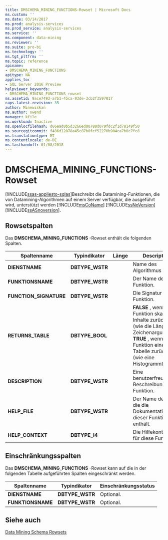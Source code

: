 ```yaml
---
title: DMSCHEMA_MINING_FUNCTIONS-Rowset | Microsoft Docs
ms.custom: ''
ms.date: 03/14/2017
ms.prod: analysis-services
ms.prod_service: analysis-services
ms.service: ''
ms.component: data-mining
ms.reviewer: ''
ms.suite: pro-bi
ms.technology: ''
ms.tgt_pltfrm: ''
ms.topic: reference
apiname:
- DMSCHEMA_MINING_FUNCTIONS
apitype: NA
applies_to:
- SQL Server 2016 Preview
helpviewer_keywords:
- DMSCHEMA_MINING_FUNCTIONS rowset
ms.assetid: 9ace7493-a7b1-45ca-93de-3cb2f3597017
caps.latest.revision: 35
author: Minewiskan
ms.author: owend
manager: kfile
ms.workload: Inactive
ms.openlocfilehash: d66ead0b5d3266ed00780d079fdc2f1d78149f50
ms.sourcegitcommit: f486d12078a45c87b0fcf52270b904ca7b0c7fc8
ms.translationtype: MT
ms.contentlocale: de-DE
ms.lasthandoff: 01/08/2018
---
```

# <a name="dmschemaminingfunctions-rowset"></a>DMSCHEMA_MINING_FUNCTIONS-Rowset
[!INCLUDE[ssas-appliesto-sqlas](../../../includes/ssas-appliesto-sqlas.md)]Beschreibt die Datamining-Funktionen, die von Datamining-Algorithmen auf einem Server verfügbar, die ausgeführt wird, unterstützt werden [!INCLUDE[msCoName](../../../includes/msconame-md.md)] [!INCLUDE[ssNoVersion](../../../includes/ssnoversion-md.md)] [!INCLUDE[ssASnoversion](../../../includes/ssasnoversion-md.md)].  
  
## <a name="rowset-columns"></a>Rowsetspalten  
 Das **DMSCHEMA_MINING_FUNCTIONS** -Rowset enthält die folgenden Spalten.  
  
|Spaltenname|Typindikator|Länge|Description|  
|-----------------|--------------------|------------|-----------------|  
|**DIENSTNAME**|**DBTYPE_WSTR**||Name des Algorithmus|  
|**FUNKTIONSNAME**|**DBTYPE_WSTR**||Der Name der Funktion.|  
|**FUNCTION_SIGNATURE**|**DBTYPE_WSTR**||Die Signatur der Funktion.|  
|**RETURNS_TABLE**|**DBTYPE_BOOL**||**FALSE** , wenn die Funktion skalare Inhalte zurückgibt (wie die Länge des Zeichenarguments), **TRUE** , wenn die Funktion eine Tabelle zurückgibt (wie eine Histogrammtabelle).|  
|**DESCRIPTION**|**DBTYPE_WSTR**||Eine benutzerfreundliche Beschreibung der Funktion.|  
|**HELP_FILE**|**DBTYPE_WSTR**||Der Name der Datei, die die Dokumentation dieser Funktion enthält.|  
|**HELP_CONTEXT**|**DBTYPE_I4**||Die Hilfekontext-ID für diese Funktion.|  
  
## <a name="restriction-columns"></a>Einschränkungsspalten  
 Das **DMSCHEMA_MINING_FUNCTIONS** -Rowset kann auf die in der folgenden Tabelle aufgeführten Spalten eingeschränkt werden.  
  
|Spaltenname|Typindikator|Einschränkungsstatus|  
|-----------------|--------------------|-----------------------|  
|**DIENSTNAME**|**DBTYPE_WSTR**|Optional.|  
|**FUNKTIONSNAME**|**DBTYPE_WSTR**|Optional.|  
  
## <a name="see-also"></a>Siehe auch  
 [Data Mining Schema Rowsets](../../../analysis-services/schema-rowsets/data-mining/data-mining-schema-rowsets.md)  
  
  
